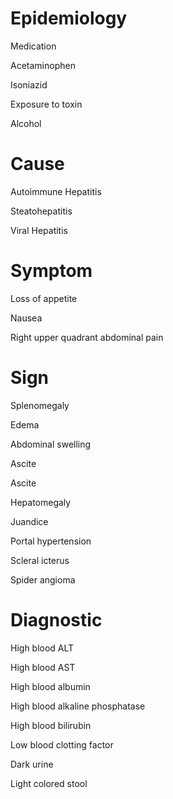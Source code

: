 # Epidemiology

Medication

Acetaminophen

Isoniazid

Exposure to toxin

Alcohol

# Cause

Autoimmune Hepatitis

Steatohepatitis

Viral Hepatitis

# Symptom

Loss of appetite

Nausea

Right upper quadrant abdominal pain

# Sign

Splenomegaly

Edema

Abdominal swelling

Ascite

Ascite

Hepatomegaly

Juandice

Portal hypertension

Scleral icterus

Spider angioma

# Diagnostic

High blood ALT

High blood AST

High blood albumin

High blood alkaline phosphatase

High blood bilirubin

Low blood clotting factor

Dark urine

Light colored stool
